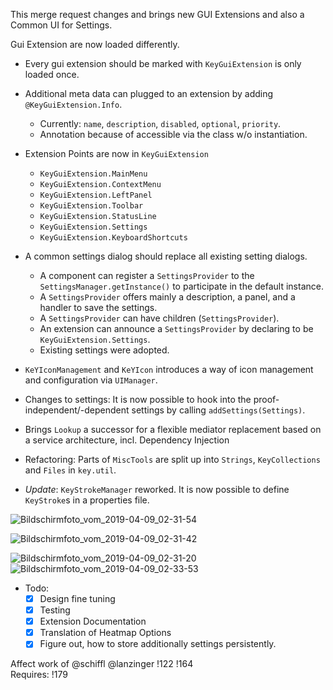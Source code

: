 This merge request changes and brings new GUI Extensions and also a Common UI for Settings.

Gui Extension are now loaded differently.

* Every gui extension should be marked with `KeyGuiExtension` is only loaded once.
* Additional meta data can plugged to an extension by adding  `@KeyGuiExtension.Info`.
  - Currently: `name`, `description`, `disabled`, `optional`, `priority`.
  - Annotation because of accessible via the class w/o instantiation.
* Extension Points are now in `KeyGuiExtension`
  - `KeyGuiExtension.MainMenu`
  - `KeyGuiExtension.ContextMenu`
  - `KeyGuiExtension.LeftPanel`
  - `KeyGuiExtension.Toolbar`
  - `KeyGuiExtension.StatusLine`
  - `KeyGuiExtension.Settings` 
  - `KeyGuiExtension.KeyboardShortcuts`

* A common settings dialog should replace all existing setting dialogs.
  - A component can register a `SettingsProvider` to the `SettingsManager.getInstance()` 
    to participate in the default instance.
  - A `SettingsProvider` offers mainly a description, a panel, and a handler to save the settings. 
  - A `SettingsProvider` can have children (`SettingsProvider`).  
  - An extension can announce a `SettingsProvider` by declaring to be `KeyGuiExtension.Settings`.
  - Existing settings were adopted.
* `KeYIconManagement` and `KeYIcon` introduces a way of icon management and configuration via `UIManager`.  
* Changes to settings: It is now possible to hook into the proof-independent/-dependent settings by calling 
  `addSettings(Settings)`. 
* Brings `Lookup` a successor for a flexible mediator replacement based on a service architecture, incl. Dependency Injection
* Refactoring: Parts of `MiscTools` are split up into `Strings`, `KeyCollections` and `Files` in `key.util`.
* *Update*: `KeyStrokeManager` reworked. 
   It is now possible to define `KeyStroke`s in a properties file.

![Bildschirmfoto_vom_2019-04-09_02-31-54](/uploads/2eab8b873c19b7f6df5ee6f5d3472897/Bildschirmfoto_vom_2019-04-09_02-31-54.png)

![Bildschirmfoto_vom_2019-04-09_02-31-42](/uploads/22fb6b3a353b9f74e03cbc316fbb2a93/Bildschirmfoto_vom_2019-04-09_02-31-42.png)

![Bildschirmfoto_vom_2019-04-09_02-31-20](/uploads/40b6ded69fbb3c9f84fbecddb8a29a55/Bildschirmfoto_vom_2019-04-09_02-31-20.png)
![Bildschirmfoto_vom_2019-04-09_02-33-53](/uploads/22260a924d736267aa96bc5ccc79f1af/Bildschirmfoto_vom_2019-04-09_02-33-53.png)
 

* Todo:
  * [x] Design fine tuning
  * [x] Testing
  * [x] Extension Documentation
  * [x] Translation of Heatmap Options
  * [x] Figure out, how to store additionally settings persistently.

Affect work of @schiffl @lanzinger !122 !164  
Requires: !179 
